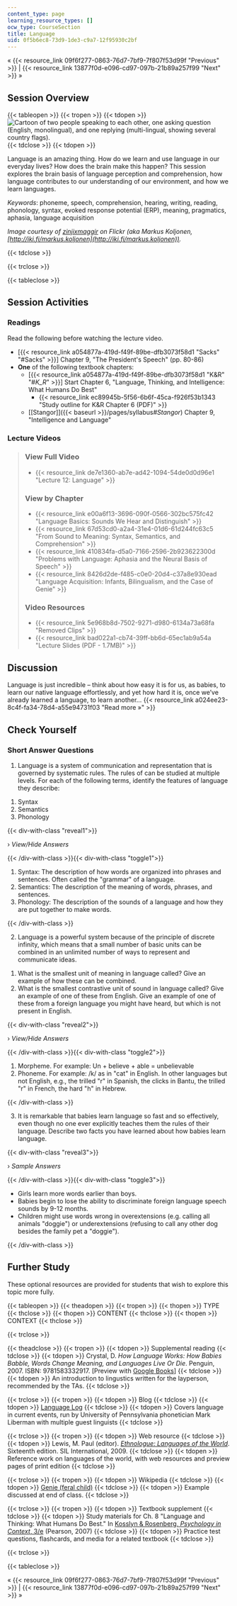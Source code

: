```yaml
---
content_type: page
learning_resource_types: []
ocw_type: CourseSection
title: Language
uid: 0f5b6ec8-73d9-1de3-c9a7-12f95930c2bf
---
```


« {{< resource_link 09f6f277-0863-76d7-7bf9-7f807f53d99f "Previous" >}} | {{< resource_link 13877f0d-e096-cd97-097b-21b89a257f99 "Next" >}} »

Session Overview
----------------

{{< tableopen >}}
{{< tropen >}}
{{< tdopen >}}
![Cartoon of two people speaking to each other, one asking question (English, monolingual), and one replying (multi-lingual, showing several country flags).](/courses/brain-and-cognitive-sciences/9-00sc-introduction-to-psychology-fall-2011/language-1/lec12_chp.jpg)
{{< tdclose >}}
{{< tdopen >}}


Language is an amazing thing. How do we learn and use language in our everyday lives? How does the brain make this happen? This session explores the brain basis of language perception and comprehension, how language contributes to our understanding of our environment, and how we learn languages.

_Keywords_: phoneme, speech, comprehension, hearing, writing, reading, phonology, syntax, evoked response potential (ERP), meaning, pragmatics, aphasia, language acquisition

_Image courtesy of [zinjixmaggir](http://www.flickr.com/photos/dilaudid/4954719152/) on Flickr (aka Markus Koljonen, [http://iki.fi/markus.koljonen](http://iki.fi/markus.koljonen))._


{{< tdclose >}}

{{< trclose >}}

{{< tableclose >}}

Session Activities
------------------

### Readings

Read the following before watching the lecture video.

*   \[{{< resource_link a054877a-419d-f49f-89be-dfb3073f58d1 "Sacks" "#Sacks" >}}\] Chapter 9, "The President's Speech" (pp. 80-86)
*   **One** of the following textbook chapters:
    *   \[{{< resource_link a054877a-419d-f49f-89be-dfb3073f58d1 "K&R" "#_K_R_" >}}\] Start Chapter 6, "Language, Thinking, and Intelligence: What Humans Do Best"
        *   {{< resource_link ec89945b-5f56-6b6f-45ca-f926f53b1343 "Study outline for K&R Chapter 6 (PDF)" >}}
    *   [\[Stangor\]]({{< baseurl >}}/pages/syllabus#_Stangor_) Chapter 9, "Intelligence and Language"

### Lecture Videos

> ### View Full Video
> 
> *   {{< resource_link de7e1360-ab7e-ad42-1094-54de0d0d96e1 "Lecture 12: Language" >}}
> 
> ### View by Chapter
> 
> *   {{< resource_link e00a6f13-3696-090f-0566-302bc575fc42 "Language Basics: Sounds We Hear and Distinguish" >}}
> *   {{< resource_link 67d53cd0-a2a4-31e4-01d6-61d244fc63c5 "From Sound to Meaning: Syntax, Semantics, and Comprehension" >}}
> *   {{< resource_link 410834fa-d5a0-7166-2596-2b923622300d "Problems with Language: Aphasia and the Neural Basis of Speech" >}}
> *   {{< resource_link 8426d2de-f485-c0e0-20d4-c37a8e930ead "Language Acquisition: Infants, Bilingualism, and the Case of Genie" >}}
> 
> ### Video Resources
> 
> *   {{< resource_link 5e968b8d-7502-9271-d980-6134a73a68fa "Removed Clips" >}}
> *   {{< resource_link bad022a1-cb74-39ff-bb6d-65ec1ab9a54a "Lecture Slides (PDF - 1.7MB)" >}}

Discussion
----------

Language is just incredible – think about how easy it is for us, as babies, to learn our native language effortlessly, and yet how hard it is, once we’ve already learned a language, to learn another… {{< resource_link a024ee23-8c4f-fa34-78d4-a55e94731f03 "Read more »" >}}

Check Yourself
--------------

### Short Answer Questions

1) Language is a system of communication and representation that is governed by systematic rules. The rules of can be studied at multiple levels. For each of the following terms, identify the features of language they describe:

1.  Syntax
2.  Semantics
3.  Phonology

{{< div-with-class "reveal1">}}

› _View/Hide Answers_

{{< /div-with-class >}}{{< div-with-class "toggle1">}}

1.  Syntax: The description of how words are organized into phrases and sentences. Often called the "grammar" of a language.
2.  Semantics: The description of the meaning of words, phrases, and sentences.
3.  Phonology: The description of the sounds of a language and how they are put together to make words.



{{< /div-with-class >}}

2) Language is a powerful system because of the principle of discrete infinity, which means that a small number of basic units can be combined in an unlimited number of ways to represent and communicate ideas.

1.  What is the smallest unit of meaning in language called? Give an example of how these can be combined.
2.  What is the smallest contrastive unit of sound in language called? Give an example of one of these from English. Give an example of one of these from a foreign language you might have heard, but which is not present in English.

{{< div-with-class "reveal2">}}

› _View/Hide Answers_

{{< /div-with-class >}}{{< div-with-class "toggle2">}}

1.  Morpheme. For example: Un + believe + able = unbelievable
2.  Phoneme. For example: /k/ as in "cat" in English. In other languages but not English, e.g., the trilled "r" in Spanish, the clicks in Bantu, the trilled "r" in French, the hard "h" in Hebrew.

{{< /div-with-class >}}

3) It is remarkable that babies learn language so fast and so effectively, even though no one ever explicitly teaches them the rules of their language. Describe two facts you have learned about how babies learn language.

{{< div-with-class "reveal3">}}

› _Sample Answers_

{{< /div-with-class >}}{{< div-with-class "toggle3">}}

*   Girls learn more words earlier than boys.
*   Babies begin to lose the ability to discriminate foreign language speech sounds by 9-12 months.
*   Children might use words wrong in overextensions (e.g. calling all animals "doggie") or underextensions (refusing to call any other dog besides the family pet a "doggie").

{{< /div-with-class >}}

Further Study
-------------

These optional resources are provided for students that wish to explore this topic more fully.

{{< tableopen >}}
{{< theadopen >}}
{{< tropen >}}
{{< thopen >}}
TYPE
{{< thclose >}}
{{< thopen >}}
CONTENT
{{< thclose >}}
{{< thopen >}}
CONTEXT
{{< thclose >}}

{{< trclose >}}

{{< theadclose >}}
{{< tropen >}}
{{< tdopen >}}
Supplemental reading
{{< tdclose >}}
{{< tdopen >}}
Crystal, D. _How Language Works: How Babies Babble, Words Change Meaning, and Languages Live Or Die_. Penguin, 2007. ISBN: 9781583332917. \[Preview with [Google Books](http://books.google.com/books?id=f1DVuMvbf7IC&pg=PAfrontcover)\]
{{< tdclose >}}
{{< tdopen >}}
An introduction to lingustics written for the layperson, recommended by the TAs.
{{< tdclose >}}

{{< trclose >}}
{{< tropen >}}
{{< tdopen >}}
Blog
{{< tdclose >}}
{{< tdopen >}}
[Language Log](http://languagelog.ldc.upenn.edu/nll/)
{{< tdclose >}}
{{< tdopen >}}
Covers language in current events, run by University of Pennsylvania phonetician Mark Liberman with multiple guest linguists
{{< tdclose >}}

{{< trclose >}}
{{< tropen >}}
{{< tdopen >}}
Web resource
{{< tdclose >}}
{{< tdopen >}}
Lewis, M. Paul (editor). [_Ethnologue: Languages of the World_](http://www.ethnologue.com/). Sixteenth edition. SIL International, 2009.
{{< tdclose >}}
{{< tdopen >}}
Reference work on languages of the world, with web resources and preview pages of print edition
{{< tdclose >}}

{{< trclose >}}
{{< tropen >}}
{{< tdopen >}}
Wikipedia
{{< tdclose >}}
{{< tdopen >}}
[Genie (feral child)](http://en.wikipedia.org/wiki/Genie_%28feral_child%29)
{{< tdclose >}}
{{< tdopen >}}
Example discussed at end of class.
{{< tdclose >}}

{{< trclose >}}
{{< tropen >}}
{{< tdopen >}}
Textbook supplement
{{< tdclose >}}
{{< tdopen >}}
Study materials for Ch. 8 "Language and Thinking: What Humans Do Best." In [Kosslyn & Rosenberg, _Psychology in Context_, 3/e](http://www.pearsonhighered.com/educator/product/Fundamentals-of-Psychology-in-Context/9780205507573.page) (Pearson, 2007)
{{< tdclose >}}
{{< tdopen >}}
Practice test questions, flashcards, and media for a related textbook
{{< tdclose >}}

{{< trclose >}}

{{< tableclose >}}

« {{< resource_link 09f6f277-0863-76d7-7bf9-7f807f53d99f "Previous" >}} | {{< resource_link 13877f0d-e096-cd97-097b-21b89a257f99 "Next" >}} »